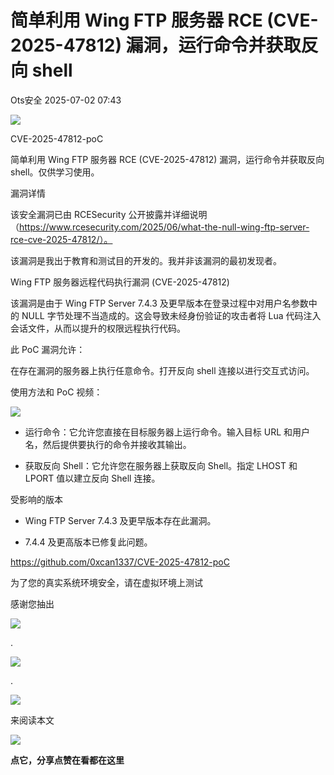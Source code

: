 #  简单利用 Wing FTP 服务器 RCE (CVE-2025-47812) 漏洞，运行命令并获取反向 shell  
 Ots安全   2025-07-02 07:43  
  
![](https://mmbiz.qpic.cn/mmbiz_gif/bL2iaicTYdZn7gtxSFZlfuCW6AdQib8Q1onbR0U2h9icP1eRO6wH0AcyJmqZ7USD0uOYncCYIH7ZEE8IicAOPxyb9IA/640?wx_fmt=gif "")  
  
CVE-2025-47812-poC  
  
简单利用 Wing FTP 服务器 RCE (CVE-2025-47812) 漏洞，运行命令并获取反向 shell。仅供学习使用。  
  
漏洞详情  
  
该安全漏洞已由 RCESecurity 公开披露并详细说明（https://www.rcesecurity.com/2025/06/what-the-null-wing-ftp-server-rce-cve-2025-47812/）。  
  
该漏洞是我出于教育和测试目的开发的。我并非该漏洞的最初发现者。  
  
Wing FTP 服务器远程代码执行漏洞 (CVE-2025-47812)  
  
该漏洞是由于 Wing FTP Server 7.4.3 及更早版本在登录过程中对用户名参数中的 NULL 字节处理不当造成的。这会导致未经身份验证的攻击者将 Lua 代码注入会话文件，从而以提升的权限远程执行代码。  
  
此 PoC 漏洞允许：  
  
在存在漏洞的服务器上执行任意命令。打开反向 shell 连接以进行交互式访问。  
  
使用方法和 PoC 视频：  
  
![](https://mmbiz.qpic.cn/sz_mmbiz_gif/rWGOWg48tad7yDAo8BU9F33U7y7Nt83MichflFg3LIRoY1lXtXTY5YHP2PS0V3ibr5lkicBjfIiacYibbPpgXv5C4zQ/640?wx_fmt=gif&from=appmsg "")  
- 运行命令：它允许您直接在目标服务器上运行命令。输入目标 URL 和用户名，然后提供要执行的命令并接收其输出。  
  
- 获取反向 Shell：它允许您在服务器上获取反向 Shell。指定 LHOST 和 LPORT 值以建立反向 Shell 连接。  
  
受影响的版本  
- Wing FTP Server 7.4.3 及更早版本存在此漏洞。  
  
- 7.4.4 及更高版本已修复此问题。  
  
https://github.com/0xcan1337/CVE-2025-47812-poC  
  
为了您的真实系统环境安全，请在虚拟环境上测试  
  
  
  
感谢您抽出  
  
![](https://mmbiz.qpic.cn/mmbiz_gif/Ljib4So7yuWgdSBqOibtgiaYWjL4pkRXwycNnFvFYVgXoExRy0gqCkqvrAghf8KPXnwQaYq77HMsjcVka7kPcBDQw/640?wx_fmt=gif "")  
  
.  
  
![](https://mmbiz.qpic.cn/mmbiz_gif/Ljib4So7yuWgdSBqOibtgiaYWjL4pkRXwycd5KMTutPwNWA97H5MPISWXLTXp0ibK5LXCBAXX388gY0ibXhWOxoEKBA/640?wx_fmt=gif "")  
  
.  
  
![](https://mmbiz.qpic.cn/mmbiz_gif/Ljib4So7yuWgdSBqOibtgiaYWjL4pkRXwycU99fZEhvngeeAhFOvhTibttSplYbBpeeLZGgZt41El4icmrBibojkvLNw/640?wx_fmt=gif "")  
  
来阅读本文  
  
![](https://mmbiz.qpic.cn/mmbiz_gif/Ljib4So7yuWge7Mibiad1tV0iaF8zSD5gzicbxDmfZCEL7vuOevN97CwUoUM5MLeKWibWlibSMwbpJ28lVg1yj1rQflyQ/640?wx_fmt=gif "")  
  
**点它，分享点赞在看都在这里**  
  
  
